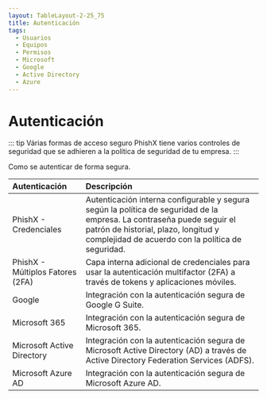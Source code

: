 ```yaml
---
layout: TableLayout-2-25_75
title: Autenticación
tags:
  - Usuarios
  - Equipos
  - Permisos
  - Microsoft
  - Google
  - Active Directory
  - Azure
---
```

# Autenticación

::: tip Várias formas de acceso seguro
PhishX tiene varios controles de seguridad que se adhieren a la política de seguridad de tu empresa.
:::

Como se autenticar de forma segura.

| Autenticación | Descripción |
| :--- | :--- |
| PhishX - Credenciales | Autenticación interna configurable y segura según la política de seguridad de la empresa. La contraseña puede seguir el patrón de historial, plazo, longitud y complejidad de acuerdo con la política de seguridad. |
| PhishX - Múltiplos Fatores (2FA) | Capa interna adicional de credenciales para usar la autenticación multifactor (2FA) a través de tokens y aplicaciones móviles. |
| Google | Integración con la autenticación segura de Google G Suite. |
| Microsoft 365 | Integración con la autenticación segura de Microsoft 365. |
| Microsoft Active Directory | Integración con la autenticación segura de Microsoft Active Directory (AD) a través de Active Directory Federation Services (ADFS). |
| Microsoft Azure AD | Integración con la autenticación segura de Microsoft Azure AD. |
